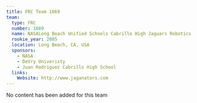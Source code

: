 ```yaml
---
title: FRC Team 1669
team:
  type: FRC
  number: 1669
  name: NASALong Beach Unified Schools Cabrillo High Jaguars Robotics
  rookie_year: 2005
  location: Long Beach, CA, USA
  sponsors:
    - NASA
    - DeVry Univeristy
    - Juan Rodriguez Cabrillo High School
  links:
    Website: http://www.jaganators.com
---
```

No content has been added for this team